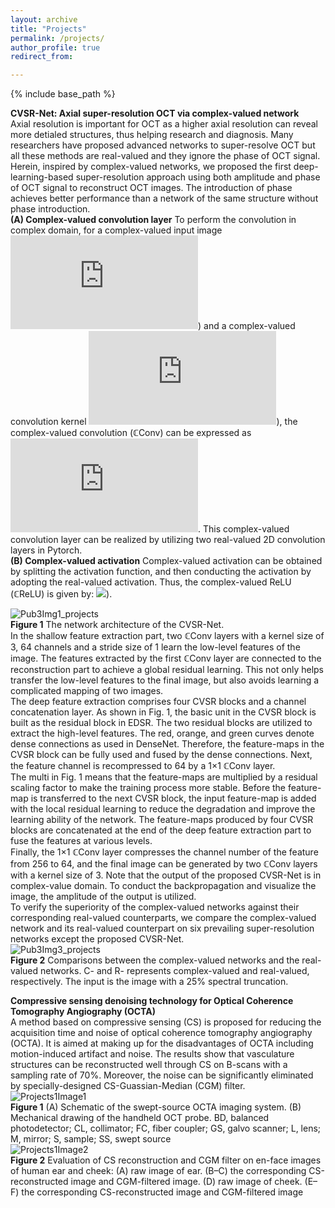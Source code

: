 ```yaml
---
layout: archive
title: "Projects"
permalink: /projects/
author_profile: true
redirect_from:

---
```


{% include base_path %}

**CVSR-Net: Axial super-resolution OCT via complex-valued network**  
Axial resolution is important for OCT as a higher axial resolution can reveal more detialed structures, thus helping research and diagnosis. Many researchers have proposed advanced networks to super-resolve OCT but all these methods are real-valued and they ignore the phase of OCT signal. Herein, inspired by complex-valued networks, we proposed the first deep-learning-based super-resolution approach using both amplitude and phase of OCT signal to reconstruct OCT images. The introduction of phase achieves better performance than a network of the same structure without phase introduction.  
**(A) Complex-valued convolution layer** To perform the convolution in complex domain, for a complex-valued input image ![](http://latex.codecogs.com/svg.latex?I=x+iy)) and a complex-valued convolution kernel ![](http://latex.codecogs.com/svg.latex?W=A+iB)), the complex-valued convolution (ℂConv) can be expressed as ![](http://latex.codecogs.com/svg.latex?W*I=(A*x-B*y)+i(B*x+A*y)). This complex-valued convolution layer can be realized by utilizing two real-valued 2D convolution layers in Pytorch.  
**(B) Complex-valued activation** Complex-valued activation can be obtained by splitting the activation function, and then conducting the activation by adopting the real-valued activation. Thus, the complex-valued ReLU (ℂReLU) is given by:  ![](http://latex.codecogs.com/svg.latex?mathbb{C}\text{ReLU}(z)=\text{ReLU}(\Re%20(z))+i\text{ReLU}(\Im%20(z)))).

![Pub3Img1_projects](http://Lingyun-Wang.github.io/images/Pub3Img1.png)  
**Figure 1**  The network architecture of the CVSR-Net.  
In the shallow feature extraction part, two ℂConv layers with a kernel size of 3, 64 channels and a stride size of 1 learn the low-level features of the image. The features extracted by the first ℂConv layer are connected to the reconstruction part to achieve a global residual learning. This not only helps transfer the low-level features to the final image, but also avoids learning a complicated mapping of two images.  
The deep feature extraction comprises four CVSR blocks and a channel concatenation layer. As shown in Fig. 1, the basic unit in the CVSR block is built as the residual block in EDSR. The two residual blocks are utilized to extract the high-level features. The red, orange, and green curves denote dense connections as used in DenseNet. Therefore, the feature-maps in the CVSR block can be fully used and fused by the dense connections. Next, the feature channel is recompressed to 64 by a 1×1 ℂConv layer.  
The multi in Fig. 1 means that the feature-maps are multiplied by a residual scaling factor to make the training process more stable. Before the feature-map is transferred to the next CVSR block, the input feature-map is added with the local residual learning to reduce the degradation and improve the learning ability of the network. The feature-maps produced by four CVSR blocks are concatenated at the end of the deep feature extraction part to fuse the features at various levels.  
Finally, the 1×1 ℂConv layer compresses the channel number of the feature from 256 to 64, and the final image can be generated by two ℂConv layers with a kernel size of 3. Note that the output of the proposed CVSR-Net is in complex-value domain. To conduct the backpropagation and visualize the image, the amplitude of the output is utilized.  
To verify the superiority of the complex-valued networks against their corresponding real-valued counterparts, we compare the complex-valued network and its real-valued counterpart on six prevailing super-resolution networks except the proposed CVSR-Net.  
![Pub3Img3_projects](http://Lingyun-Wang.github.io/images/Pub3Img3.png)  
**Figure 2**  Comparisons between the complex-valued networks and the real-valued networks. C- and R- represents complex-valued and real-valued, respectively. The input is the image with a 25% spectral truncation.  

**Compressive sensing denoising technology for Optical Coherence Tomography Angiography (OCTA)**  
A method based on compressive sensing (CS) is proposed for reducing the acquisition time and noise of optical coherence tomography angiography (OCTA). 
It is aimed at making up for the disadvantages of OCTA including motion-induced artifact and noise. The results show that vasculature structures can be 
reconstructed well through CS on B-scans with a sampling rate of 70%. Moreover, the noise can be significantly eliminated by specially-designed 
CS-Guassian-Median (CGM) filter.  
![Projects1Image1](http://Lingyun-Wang.github.io/images/Projects1Image1.png)  
**Figure 1** (A) Schematic of the swept-source OCTA imaging system. (B) Mechanical drawing of the handheld OCT probe. BD, balanced photodetector; 
CL, collimator; FC, fiber coupler; GS, galvo scanner; L, lens; M, mirror; S, sample; SS, swept source  
![Projects1Image2](http://Lingyun-Wang.github.io/images/Projects1Image2.png)  
**Figure 2** Evaluation of CS reconstruction and CGM filter on en-face images of human ear and cheek: (A) raw image of ear. (B–C) 
the corresponding CS-reconstructed image and CGM-filtered image. (D) raw image of cheek. (E–F) the corresponding CS-reconstructed 
image and CGM-filtered image


